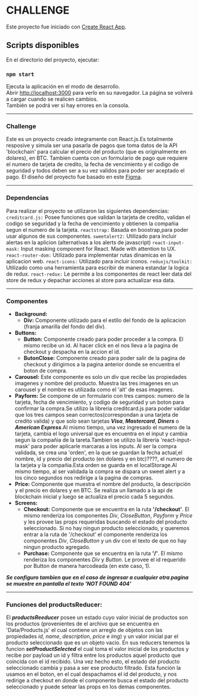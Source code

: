 # CHALLENGE

Este proyecto fue iniciado con [Create React App](https://github.com/facebook/create-react-app).

## Scripts disponibles

En el directorio del proyecto, ejecutar:

### `npm start`

Ejecuta la aplicación en el modo de desarrollo.\
Abrir [http://localhost:3000](http://localhost:3000) para verlo en su navegador.
La página se volverá a cargar cuando se realicen cambios.\
También se podrá ver si hay errores en la consola.

***

 ### Challenge

Este es un proyecto creado integramente con React.js.Es totalmente resposive y simula ser una pasarla de pagos que toma datos de la API 'blockchain' para calcular el precio del producto (que es originalmente en dolares), en BTC. Tambien cuenta con un formulario de pago que requiere el numero de tarjeta de credito, la fecha de vencimiento y el codigo de seguridad y todos deben ser a su vez validos para poder ser aceptado el pago.
El diseño del proyecto fue basado en este [Figma](https://www.figma.com/file/6BTEAzFqDi4KTVLHrFN6Ji/Checkout-Page-(Community)?node-id=2%3A2).

***

### Dependencias

Para realizar el proyecto se utilizaron las siguientes dependencias:
 `creditcard.js:` Posee funciones que validan la tarjeta de credito, validan el codigo se seguridad y la fecha de vencimiento y obtienen la compañia segun el numero de la tarjeta.
 `reactstrap:` Basada en boostrap,para poder usar algunos de sus componentes.
 `sweetalert2:` Utilizado para incluir alertas en la aplicion (alternativas a los alerts de javascript)
 `react-input-mask:` Input masking component for React. Made with attention to UX.
 `react-router-dom:` Utilizado para implementar rutas dinamicas en la aplicacion web.
 `react-icons:` Utilizado para incluir iconos.
 `reduxjs/toolkit:` Utilizado como una herramienta para escribir de manera estandar la logica de redux.
 `react-redux:` Le permite a los componentes de react leer data del store de redux y depachar acciones al store para actualizar esa data.

***

### Componentes

* **Background:**
  * **Div:** Componente utilizado para el estilo del fondo de la aplicacion (franja amarilla del fondo del div).
* **Buttons:**
  * **Button:** Componente creado para poder proceder a la compra. El mismo recibe un id. Al hacer click en el nos lleva a la pagina de checkout y despacha en la accion el id.
  * **ButonClose:** Componente creado para poder salir de la pagina de checkout y dirigirnos a la pagina anterior donde se encuentra el boton de compra.
* **Carousel:** Este componente es solo un div que recibe las propiedades imagenes y nombre del producto. Muestra las tres imagenes en un carousel y el nombre es utilizada como el 'alt' de esas imagenes.
* **Payform:** Se compone de un formulario con tres campos: numero de la tarjeta, fecha de vencimiento, y codigo de seguridad y un boton para confirmar la compra.Se utilizo la libreria creditcard.js para poder validar que los tres campos sean correctos(correspondan a una tarjeta de credito valida) y que solo sean tarjetas ***Visa***, ***Mastercard***, ***Diners*** o ***American Express***.Al mismo tiempo, una vez ingresado el numero de la tarjeta, cambia el logo universal que es encuentra en el input y cambia segun la compañia de la tareta.Tambien se utilizo la libreria 'react-input-mask' para poder aplicarle marcaras a los inputs. Al ser la compra validada, se crea una 'orden', en la que se guardan la fecha actual,el nombre, id  y precio del producto (en dolares y en btc)????, el numero de la tarjeta y la compañia.Esta orden se guarda en el localStorage.Al mismo tiempo, al ser validada la compra se dispara un sweet alert y a los cinco segundos nos redirige a la pagina de compras. 
* **Price:** Componente que muestra el nombre del producto, la descripción y el precio en dolares y en BTC. Se realiza un llamado a la api de blockchain inicial y luego se actualiza el precio cada 5 segundos.
* **Screens:**
  * **Checkout:** Componente que se encuentra en la ruta **'/checkout'**. El mismo renderiza los componentes *Div*, *CloseButton*, *Payform* y *Price* y les provee las props requeridas buscando el estado del producto seleccionado. Si no hay ningun producto seleccionado, y queremos entrar a la ruta de '/checkout' el componente renderiza los componentes *Div*, *CloseButton* y un div con el texto de que no hay ningun producto agregado. 
  * **Purchase:** Componente que se encuentra en la ruta **'/'**. El mismo renderiza los componentes *Div* y *Button*. Le provee el id requerido por Button de manera harcodeada (en este caso, 1).

***Se configuro tambien que en el caso de ingresar a cualquier otra pagina se muestre en pantalla el texto 'NOT FOUND 404'***

***

### Funciones del productsReducer:

El ***productsReeducer*** posee un estado cuyo valor inicial de productos son los productos (provenientes de el archivo que se encuentra en 'Data/Products.js' el cual contiene un arreglo de objetos con las propiedades *id*, *name*, *description*, *price* e *img*) y un valor inicial par el producto seleccionado que es un objeto vacio.
En sus reducers tenemos la funcion ***setProductSelected*** el cual toma el valor inicial de los productos y recibe por payload un id y filtra entre los productos aquel producto que coincida con el id recibido. Una vez hecho esto, el estado del producto seleccionado cambia y pasa a ser ese producto filtrado.
Esta función la usamos en el boton, en el cual despachamos el id del producto, y nos redirige a checkout en donde el componente busca el estado del producto seleccionado y puede setear las props en los demas componentes. 